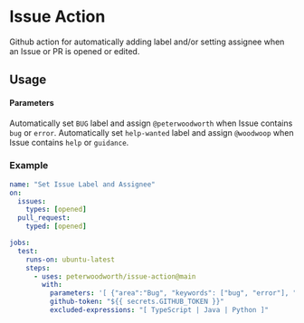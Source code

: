 # Issue Action

Github action for automatically adding label and/or setting assignee when an Issue or PR is opened or edited.

## Usage

#### Parameters

Automatically set `BUG` label and assign `@peterwoodworth` when Issue contains `bug` or `error`.
Automatically set `help-wanted` label and assign `@woodwoop` when Issue contains `help` or `guidance`.

### Example

```yaml
name: "Set Issue Label and Assignee"
on:
  issues:
    types: [opened]
  pull_request:
    typed: [opened]

jobs:
  test:
    runs-on: ubuntu-latest
    steps:
      - uses: peterwoodworth/issue-action@main
        with:
          parameters: '[ {"area":"Bug", "keywords": ["bug", "error"], "labels": ["BUG"], "assignees": ["peterwoodworth"]}, {"area": "Guidance", "keywords": ["help", "guidance"], "labels": ["help-wanted"], "assignees": ["woodwoop"]}]'
          github-token: "${{ secrets.GITHUB_TOKEN }}"
          excluded-expressions: "[ TypeScript | Java | Python ]"
```
